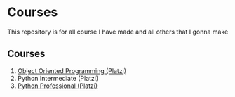 # Courses
This repository is for all course I have made and all others that I gonna make
## Courses 

1. [Object Oriented Programming (Platzi)](https://github.com/JuanMontoyaP/Courses/tree/main/POO_Platzi)
2. Python Intermediate (Platzi)
3. [Python Professional (Platzi)](https://github.com/JuanMontoyaP/Courses/tree/main/Python_Professional)